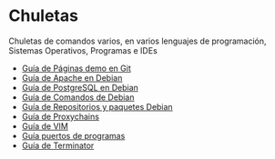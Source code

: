 # Chuletas
Chuletas de comandos varios, en varios lenguajes de programación, Sistemas Operativos, Programas e IDEs

<ul>
  <li><a href="https://github.com/engelpain/Chuletas/blob/master/PaginaGit.txt">Guía de Páginas demo en Git</a></li>
  <li><a href="https://github.com/engelpain/Chuletas/blob/master/apache.txt">Guía de Apache en Debian</a></li>
  <li><a href="https://github.com/engelpain/Chuletas/blob/master/postgres.txt">Guía de PostgreSQL en Debian</a></li>
  <li><a href="https://github.com/engelpain/Chuletas/blob/master/ComandosDebian.txt">Guía de Comandos de Debian</a></li>
  <li><a href="https://github.com/engelpain/Chuletas/blob/master/PaquetesDebian.txt">Guía de Repositorios y paquetes Debian</a></li>
  <li><a href="https://github.com/engelpain/Chuletas/blob/master/proxychains.txt">Guía de Proxychains</a></li>
  <li><a href="https://github.com/engelpain/Chuletas/blob/master/Vim.txt">Guía de VIM</a></li>
  <li><a href="https://github.com/engelpain/Chuletas/blob/master/puertos.txt">Guía puertos de programas</a></li>
  <li><a href="https://github.com/engelpain/Chuletas/blob/master/terminator.txt">Guía de Terminator</a></li>
</ul>